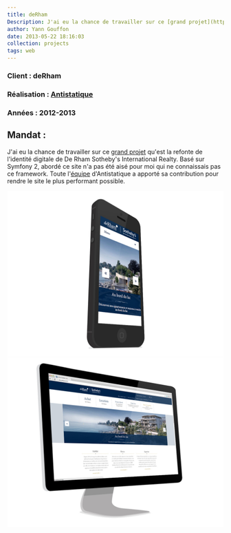 ```yaml
---
title: deRham
Description: J'ai eu la chance de travailler sur ce [grand projet](http://antistatique.net/fr/portfolio/derham) qu'est la refonte de l'identité digitale de De Rham Sotheby's International Realty
author: Yann Gouffon
date: 2013-05-22 18:16:03
collection: projects
tags: web
---
```


### Client : deRham
### Réalisation : [Antistatique](http://www.antistatique.net/)
### Années : 2012-2013

## Mandat :
J'ai eu la chance de travailler sur ce [grand projet](http://antistatique.net/fr/portfolio/derham) qu'est la refonte de l'identité digitale de De Rham Sotheby's International Realty. Basé sur Symfony 2, abordé ce site n'a pas été aisé pour moi qui ne connaissais pas ce framework. Toute l'[équipe](http://antistatique.net/fr/team) d'Antistatique a apporté sa contribution pour rendre le site le plus performant possible.

![DeRham](/img/images/derham-1.jpg.jpg)
![DeRham](/img/images/derham-2.jpg.jpg)
